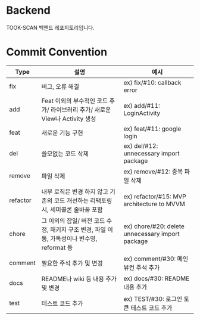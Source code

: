 # Backend
TOOK-SCAN 백엔드 레포지토리입니다.

# Commit Convention
| Type | 설명 | 예시                                               |
| --- | --- |--------------------------------------------------|
| fix | 버그, 오류 해결 | ex) fix/#10: callback error                      |
| add | Feat 이외의 부수적인 코드 추가/ 라이브러리 추가/ 새로운 View나 Activity 생성 | ex) add/#11: LoginActivity                       |
| feat | 새로운 기능 구현 | ex) feat/#11: google login                       |
| del | 쓸모없는 코드 삭제 | ex) del/#12: unnecessary import package          |
| remove | 파일 삭제 | ex) remove/#12: 중복 파일 삭제                         |
| refactor | 내부 로직은 변경 하지 않고 기존의 코드 개선하는 리팩토링 시, 세미콜론 줄바꿈 포함 | ex) refactor/#15: MVP architecture to MVVM       |
| chore | 그 이외의 잡일/ 버전 코드 수정, 패키지 구조 변경, 파일 이동, 가독성이나 변수명, reformat 등 | ex) chore/#20: delete unnecessary import package |
| comment | 필요한 주석 추가 및 변경 | ex) comment/#30: 메인 뷰컨 주석 추가                     |
| docs | README나 wiki 등 내용 추가 및 변경 | ex) docs/#30: README 내용 추가                       |
| test | 테스트 코드 추가 | ex) TEST/#30: 로그인 토큰 테스트 코드 추가                   |